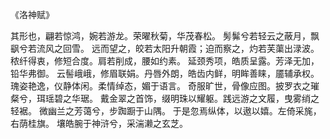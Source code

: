 《洛神赋》

其形也，翩若惊鸿，婉若游龙。荣曜秋菊，华茂春松。
髣髴兮若轻云之蔽月，飘飖兮若流风之回雪。
远而望之，皎若太阳升朝霞；迫而察之，灼若芙蕖出渌波。
秾纤得衷，修短合度。肩若削成，腰如约素。
延颈秀项，皓质呈露。芳泽无加，铅华弗御。
云髻峨峨，修眉联娟。丹唇外朗，皓齿内鲜，明眸善睐，靥辅承权。
瑰姿艳逸，仪静体闲。柔情绰态，媚于语言。
奇服旷世，骨像应图。披罗衣之璀粲兮，珥瑶碧之华琚。
戴金翠之首饰，缀明珠以耀躯。践远游之文履，曳雾绡之轻裾。
微幽兰之芳蔼兮，步踟蹰于山隅。
于是忽焉纵体，以遨以嬉。左倚采旄，右荫桂旗。
壤皓腕于神浒兮，采湍濑之玄芝。
